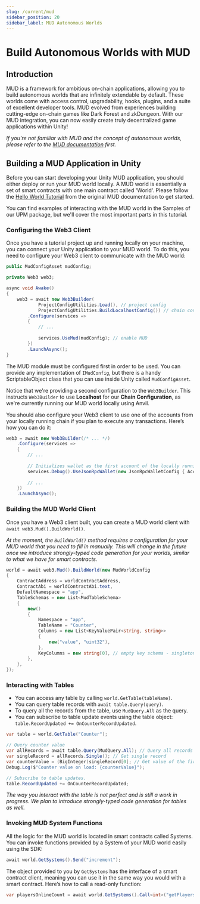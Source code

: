 ```yaml
---
slug: /current/mud
sidebar_position: 20
sidebar_label: MUD Autonomous Worlds
---
```


# Build Autonomous Worlds with MUD

## Introduction

MUD is a framework for ambitious on-chain applications, allowing you to build autonomous worlds that are infinitely
extendable by default. These worlds come with access control, upgradability, hooks, plugins, and a suite of excellent
developer tools. MUD evolved from experiences building cutting-edge on-chain games like Dark Forest and zkDungeon. With
our MUD integration, you can now easily create truly decentralized game applications within Unity!

_If you're not familiar with MUD and the concept of autonomous worlds, please refer to the [MUD documentation](https://mud.dev/introduction) first._

## Building a MUD Application in Unity

Before you can start developing your Unity MUD application, you should either deploy or run your MUD world locally. A
MUD world is essentially a set of smart contracts with one main contract called 'World'. Please follow the [Hello World
Tutorial](https://mud.dev/quickstart) from the original MUD documentation to get started.

You can find examples of interacting with the MUD world in the Samples of our UPM package, but we'll cover the most
important parts in this tutorial.

### Configuring the Web3 Client

Once you have a tutorial project up and running locally on your machine, you can connect your Unity application to your
MUD world. To do this, you need to configure your Web3 client to communicate with the MUD world:

```csharp
public MudConfigAsset mudConfig;

private Web3 web3;

async void Awake()
{
    web3 = await new Web3Builder(
            ProjectConfigUtilities.Load(), // project config
            ProjectConfigUtilities.BuildLocalhostConfig()) // chain config
        .Configure(services =>
        {
            // ...
            
            services.UseMud(mudConfig); // enable MUD
        })
        .LaunchAsync();
}
```

The MUD module must be configured first in order to be used. You can provide any implementation of `IMudConfig`, but
there is a handy ScriptableObject class that you can use inside Unity called `MudConfigAsset`.

Notice that we're providing a second configuration to the `Web3Builder`. This instructs `Web3Builder` to use **Localhost**
for our **Chain Configuration**, as we're currently running our MUD world locally using Anvil.

You should also configure your Web3 client to use one of the accounts from your locally running chain if you plan to
execute any transactions. Here’s how you can do it:

```csharp
web3 = await new Web3Builder(/* ... */)
    .Configure(services =>
    {
        // ...
        
        // Initializes wallet as the first account of the locally running Ethereum Node (Anvil).
        services.Debug().UseJsonRpcWallet(new JsonRpcWalletConfig { AccountIndex = 0 });
        
        // ...
    })
    .LaunchAsync();
```

### Building the MUD World Client

Once you have a Web3 client built, you can create a MUD world client with `await web3.Mud().BuildWorld()`.

_At the moment, the `BuildWorld()` method requires a configuration for your MUD world that you need to fill in manually.
This will change in the future once we introduce strongly-typed code generation for your worlds, similar to what we have
for smart contracts._

```csharp
world = await web3.Mud().BuildWorld(new MudWorldConfig
{
    ContractAddress = worldContractAddress,
    ContractAbi = worldContractAbi.text,
    DefaultNamespace = "app",
    TableSchemas = new List<MudTableSchema>
    {
        new()
        {
            Namespace = "app",
            TableName = "Counter",
            Columns = new List<KeyValuePair<string, string>>
            {
                new("value", "uint32"),
            },
            KeyColumns = new string[0], // empty key schema - singleton table (one record only)
        },
    },
});
```

### Interacting with Tables

* You can access any table by calling `world.GetTable(tableName)`.
* You can query table records with `await table.Query(query)`.
* To query all the records from the table, use `MudQuery.All` as the query.
* You can subscribe to table update events using the table object: `table.RecordUpdated += OnCounterRecordUpdated`.

```csharp
var table = world.GetTable("Counter");

// Query counter value 
var allRecords = await table.Query(MudQuery.All); // Query all records of the Counter table
var singleRecord = allRecords.Single(); // Get single record
var counterValue = (BigInteger)singleRecord[0]; // Get value of the first column
Debug.Log($"Counter value on load: {counterValue}");

// Subscribe to table updates.
table.RecordUpdated += OnCounterRecordUpdated;
```

_The way you interact with the table is not perfect and is still a work in progress. We plan to introduce strongly-typed
code generation for tables as well._

### Invoking MUD System Functions

All the logic for the MUD world is located in smart contracts called Systems. You can invoke functions provided by a
System of your MUD world easily using the SDK:

```csharp
await world.GetSystems().Send("increment");
```

The object provided to you by `GetSystems` has the interface of a smart contract client, meaning you can use it in the
same way you would with a smart contract. Here’s how to call a read-only function:

```csharp
var playersOnlineCount = await world.GetSystems().Call<int>("getPlayersOnline");
```